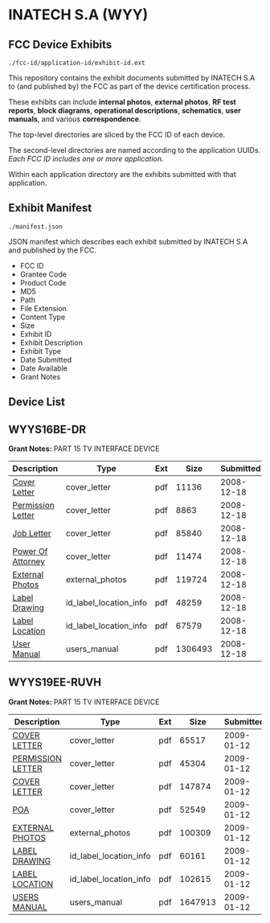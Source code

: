 # INATECH S.A (WYY)
## FCC Device Exhibits

```
./fcc-id/application-id/exhibit-id.ext
```

This repository contains the exhibit documents submitted by INATECH S.A to (and published by) the FCC as part of the device certification process.

These exhibits can include **internal photos**, **external photos**, **RF test reports**, **block diagrams**, **operational descriptions**, **schematics**, **user manuals**, and various **correspondence**.

The top-level directories are sliced by the FCC ID of each device.

The second-level directories are named according to the application UUIDs. *Each FCC ID includes one or more application.*

Within each application directory are the exhibits submitted with that application. 

## Exhibit Manifest

```
./manifest.json
```

JSON manifest which describes each exhibit submitted by INATECH S.A and published by the FCC.

- FCC ID
- Grantee Code
- Product Code
- MD5
- Path
- File Extension
- Content Type
- Size
- Exhibit ID
- Exhibit Description
- Exhibit Type
- Date Submitted
- Date Available
- Grant Notes

## Device List
## WYYS16BE-DR
**Grant Notes:** PART 15 TV INTERFACE DEVICE

| Description | Type | Ext | Size | Submitted | Available |
| ----------- | ---- | --- | ---- | --------- | --------- |
| [Cover Letter](WYYS16BE-DR/722599e177ab9de10831bac3fbbd84e8/1046013.pdf) | cover_letter | pdf | 11136 | 2008-12-18 | 2008-12-18 |
| [Permission Letter](WYYS16BE-DR/722599e177ab9de10831bac3fbbd84e8/1046014.pdf) | cover_letter | pdf | 8863 | 2008-12-18 | 2008-12-18 |
| [Job Letter](WYYS16BE-DR/722599e177ab9de10831bac3fbbd84e8/1046017.pdf) | cover_letter | pdf | 85840 | 2008-12-18 | 2008-12-18 |
| [Power Of Attorney](WYYS16BE-DR/722599e177ab9de10831bac3fbbd84e8/1046018.pdf) | cover_letter | pdf | 11474 | 2008-12-18 | 2008-12-18 |
| [External Photos](WYYS16BE-DR/722599e177ab9de10831bac3fbbd84e8/1043279.pdf) | external_photos | pdf | 119724 | 2008-12-18 | 2008-12-18 |
| [Label Drawing](WYYS16BE-DR/722599e177ab9de10831bac3fbbd84e8/1046015.pdf) | id_label_location_info | pdf | 48259 | 2008-12-18 | 2008-12-18 |
| [Label Location](WYYS16BE-DR/722599e177ab9de10831bac3fbbd84e8/1043282.pdf) | id_label_location_info | pdf | 67579 | 2008-12-18 | 2008-12-18 |
| [User Manual](WYYS16BE-DR/722599e177ab9de10831bac3fbbd84e8/1046019.pdf) | users_manual | pdf | 1306493 | 2008-12-18 | 2008-12-18 |
## WYYS19EE-RUVH
**Grant Notes:** PART 15 TV INTERFACE DEVICE

| Description | Type | Ext | Size | Submitted | Available |
| ----------- | ---- | --- | ---- | --------- | --------- |
| [COVER LETTER](WYYS19EE-RUVH/73aefcd66b59741291b6d71a343a4d04/1055126.pdf) | cover_letter | pdf | 65517 | 2009-01-12 | 2009-01-12 |
| [PERMISSION LETTER](WYYS19EE-RUVH/73aefcd66b59741291b6d71a343a4d04/1055127.pdf) | cover_letter | pdf | 45304 | 2009-01-12 | 2009-01-12 |
| [COVER LETTER](WYYS19EE-RUVH/73aefcd66b59741291b6d71a343a4d04/1055130.pdf) | cover_letter | pdf | 147874 | 2009-01-12 | 2009-01-12 |
| [POA](WYYS19EE-RUVH/73aefcd66b59741291b6d71a343a4d04/1055131.pdf) | cover_letter | pdf | 52549 | 2009-01-12 | 2009-01-12 |
| [EXTERNAL PHOTOS](WYYS19EE-RUVH/73aefcd66b59741291b6d71a343a4d04/1054049.pdf) | external_photos | pdf | 100309 | 2009-01-12 | 2009-01-12 |
| [LABEL DRAWING](WYYS19EE-RUVH/73aefcd66b59741291b6d71a343a4d04/1055128.pdf) | id_label_location_info | pdf | 60161 | 2009-01-12 | 2009-01-12 |
| [LABEL LOCATION](WYYS19EE-RUVH/73aefcd66b59741291b6d71a343a4d04/1054052.pdf) | id_label_location_info | pdf | 102615 | 2009-01-12 | 2009-01-12 |
| [USERS MANUAL](WYYS19EE-RUVH/73aefcd66b59741291b6d71a343a4d04/1054057.pdf) | users_manual | pdf | 1647913 | 2009-01-12 | 2009-01-12 |
